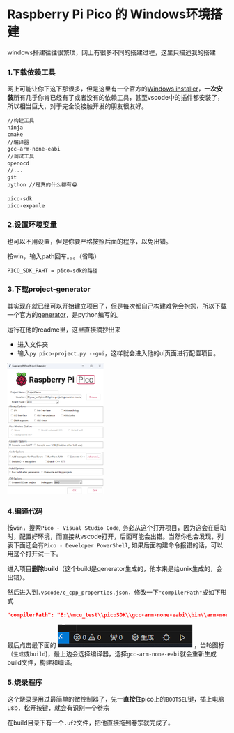 # Raspberry Pi Pico 的 Windows环境搭建

windows搭建往往很繁琐，网上有很多不同的搭建过程，这里只描述我的搭建

### 1.下载依赖工具

网上可能让你下这下那很多，但是这里有一个官方的[Windows installer](https://www.raspberrypi.com/news/raspberry-pi-pico-windows-installer/)，**一次安装**所有几乎你肯已经有了或者没有的依赖工具，甚至vscode中的插件都安装了，所以相当巨大，对于完全没接触开发的朋友很友好。

```
//构建工具
ninja
cmake
//编译器
gcc-arm-none-eabi
//调试工具
openocd
//...
git
python //是真的什么都有😂

pico-sdk
pico-expamle
```

### 2.设置环境变量

也可以不用设置，但是你要严格按照后面的程序，以免出错。

按win，输入path回车。。。（省略）

```
PICO_SDK_PAHT = pico-sdk的路径
```

### 3.下载project-generator

其实现在就已经可以开始建立项目了，但是每次都自己构建难免会抱怨，所以下载一个官方的[generator](https://github.com/raspberrypi/pico-project-generator)，是python编写的。

运行在他的readme里，这里直接摘抄出来

- 进入文件夹
- 输入`py pico-project.py --gui`，这样就会进入他的ui页面进行配置项目。

<img src="\posts\pico环境搭建\picture\generator.png" alt="example" style="zoom: 33%;" />


### 4.编译代码

按`win`，搜索`Pico - Visual Studio Code`, 务必从这个打开项目，因为这会在启动时，配置好环境，而直接从vscode打开，后面可能会出错。当然你也会发现，列表下面还会有`Pico - Developer PowerShell`, 如果后面构建命令报错的话，可以用这个打开试一下。

进入项目**删除build**（这个build是generator生成的，他本来是给unix生成的，会出错）。

然后进入到`.vscode/c_cpp_properties.json`，修改一下`"compilerPath"`成如下形式

```json
"compilerPath": "E:\\mcu_test\\picoSDK\\gcc-arm-none-eabi\\bin\\arm-none-eabi-gcc.EXE", //分割符变成 '\\'
```

最后点击最下面的 <img src="\posts\pico环境搭建\picture\build.png" alt="build"/> ，齿轮图标（`生成`或`build`)，最上边会选择编译器，选择`gcc-arm-none-eabi`就会重新生成build文件，构建和编译。


### 5.烧录程序

这个烧录是用过最简单的微控制器了，先**一直按住**pico上的`BOOTSEL`键，插上电脑usb，松开按键，就会有识别一个卷宗

在build目录下有一个`.uf2`文件，把他直接拖到卷宗就完成了。
